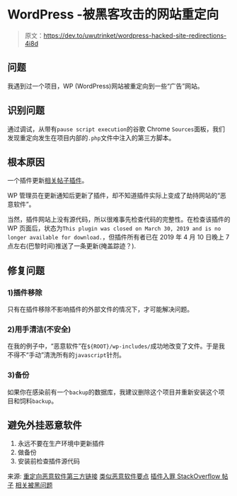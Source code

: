 # WordPress -被黑客攻击的网站重定向

> 原文：<https://dev.to/uwutrinket/wordpress-hacked-site-redirections-4i8d>

## 问题

我遇到过一个项目，WP (WordPress)网站被重定向到一些“广告”网站。

## 识别问题

通过调试，从带有`pause script execution`的谷歌 Chrome `Sources`面板，我们发现重定向发生在项目内部的`.php`文件中注入的第三方脚本。

## 根本原因

一个插件更新[相关帖子插件](https://wordpress.org/plugins/yuzo-related-post/)。

WP 管理员在更新通知后更新了插件，却不知道插件实际上变成了劫持网站的“恶意软件”。

当然，插件网站上没有源代码，所以很难事先检查代码的完整性。在检查该插件的 WP 页面后，状态为`This plugin was closed on March 30, 2019 and is no longer available for download.`，但插件所有者已在 2019 年 4 月 10 日晚上 7 点左右(巴黎时间)推送了一条更新(掩盖踪迹？).

## 修复问题

### 1)插件移除

只有在插件移除不影响插件的外部文件的情况下，才可能解决问题。

### 2)用手清洁(不安全)

在我的例子中，“恶意软件”在`${ROOT}/wp-includes/`成功地改变了文件。于是我不得不“手动”清洗所有的`javascript`针剂。

### 3)备份

如果你在感染前有一个`backup`的数据库，我建议删除这个项目并重新安装这个项目和饲料`backup`。

## 避免外挂恶意软件

1.  永远不要在生产环境中更新插件
2.  做备份
3.  安装前检查插件源代码

来源:
[重定向恶意软件第三方链接](https://hellofromhony.org/counter)
[类似恶意软件要点](https://gist.github.com/stefan2904/a31a676b6fc202d2c6428acd728ad791)
[插件入罪 StackOverflow 帖子](https://stackoverflow.com/questions/55610548/vulnerability-in-closed-plugin-yuzo-related-posts)
[相关被黑问题](https://stackoverflow.com/questions/50693160/wordpress-hacked-script-is-injected-into-wp-emoji-release-min-js-jquery-js)